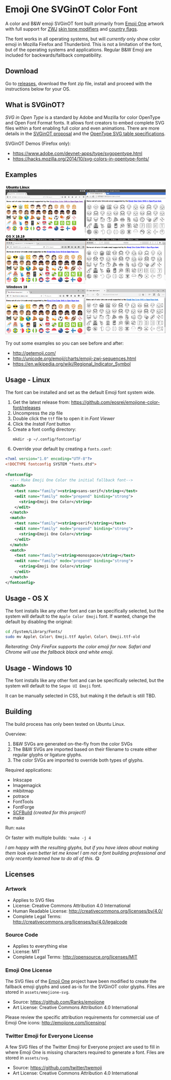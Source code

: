 # Emoji One SVGinOT Color Font
A color and B&W emoji SVGinOT font built primarily from [Emoji One][1] artwork
with full support for [ZWJ][2] [skin tone modifiers][3] and [country flags][4].

The font works in all operating systems, but will *currently* only show color
emoji in Mozilla Firefox and Thunderbird. This is not a limitation of the font,
but of the operating systems and applications. Regular B&W Emoji are included
for backwards/fallback compatibility.

[1]: http://emojione.com/
[2]: http://unicode.org/emoji/charts/emoji-zwj-sequences.html
[3]: http://www.unicode.org/reports/tr51/#Diversity
[4]: http://www.unicode.org/reports/tr51/#Flags

## Download

Go to [releases](https://github.com/eosrei/emojione-color-font/releases),
download the font zip file, install and proceed with the instructions below for
your OS.

## What is SVGinOT?
*SVG in Open Type* is a standard by Adobe and Mozilla for color OpenType
and Open Font Format fonts. It allows font creators to embed complete SVG files
within a font enabling full color and even animations. There are more details
in the [SVGinOT proposal][5] and the [OpenType SVG table specifications][6].

SVGinOT Demos (Firefox only):

* https://www.adobe.com/devnet-apps/type/svgopentype.html
* https://hacks.mozilla.org/2014/10/svg-colors-in-opentype-fonts/

[5]: https://www.w3.org/2013/10/SVG_in_OpenType/
[6]: https://www.microsoft.com/typography/otspec/svg.htm

## Examples
![Firefox color emoji in Linux, OS X, and Firefox](images/demo.png?raw=true)

Try out some examples so you can see before and after:
* http://getemoji.com/
* http://unicode.org/emoji/charts/emoji-zwj-sequences.html
* https://en.wikipedia.org/wiki/Regional_Indicator_Symbol

## Usage - Linux
The font can be installed and set as the default Emoji font system wide.

1. Get the latest release from: https://github.com/eosrei/emojione-color-font/releases
2. Uncompress the zip file
3. Double click the `ttf` file to open it in *Font Viewer*
4. Click the *Install Font* button
5. Create a font config directory:
   ```
   mkdir -p ~/.config/fontconfig/
   ```
6. Override your default by creating a `fonts.conf`:

```xml
<?xml version="1.0" encoding="UTF-8"?>
<!DOCTYPE fontconfig SYSTEM "fonts.dtd">

<fontconfig>
  <!-- Make Emoji One Color the initial fallback font-->
  <match>
    <test name="family"><string>sans-serif</string></test>
    <edit name="family" mode="prepend" binding="strong">
      <string>Emoji One Color</string>
    </edit>
  </match>
  <match>
    <test name="family"><string>serif</string></test>
    <edit name="family" mode="prepend" binding="strong">
      <string>Emoji One Color</string>
    </edit>
  </match>
  <match>
    <test name="family"><string>monospace</string></test>
    <edit name="family" mode="prepend" binding="strong">
      <string>Emoji One Color</string>
    </edit>
  </match>
</fontconfig>
```

## Usage - OS X

The font installs like any other font and can be specifically selected, but
the system will default to the `Apple Color Emoji` font. If wanted, change the
default by disabling the original:

```sh
cd /System/Library/Fonts/
sudo mv Apple\ Color\ Emoji.ttf Apple\ Color\ Emoji.ttf-old
```

*Reiterating: Only FireFox supports the color emoji for now. Safari and Chrome
will use the fallback black and white emoji.*

## Usage - Windows 10

The font installs like any other font and can be specifically selected, but
the system will default to the `Segoe UI Emoji` font.

It can be manually selected in CSS, but making it the default is still TBD.

## Building
The build process has only been tested on Ubuntu Linux.

Overview:

1. B&W SVGs are generated on-the-fly from the color SVGs
2. The B&W SVGs are imported based on their filename to create either regular
   glyphs or ligature glyphs.
3. The color SVGs are imported to override both types of glyphs.

Required applications:

* Inkscape
* Imagemagick
* mkbitmap
* potrace
* FontTools
* FontForge
* [SCFBuild][7] *(created for this project!)*
* make

[7]: https://github.com/eosrei/scfbuild
Run: `make`

Or faster with multiple builds: `'make -j 4`

*I am happy with the resulting glyphs, but if you have ideas about making
them look even better let me know! I am not a font building professional and
only recently learned how to do all of this.* 😋

## Licenses

### Artwork
* Applies to SVG files
* License: Creative Commons Attribution 4.0 International
* Human Readable License: http://creativecommons.org/licenses/by/4.0/
* Complete Legal Terms: http://creativecommons.org/licenses/by/4.0/legalcode

### Source Code
* Applies to everything else
* License: MIT
* Complete Legal Terms: http://opensource.org/licenses/MIT

### Emoji One License
The SVG files of the [Emoji One](http://emojione.com/) project have been
modified to create the fallback emoji glyphs and used as-is for the SVGinOT
color glyphs. Files are stored in `assets/emojione-svg`.

* Source: https://github.com/Ranks/emojione
* Art License: Creative Commons Attribution 4.0 International

Please review the specific attribution requirements for commercial use of
Emoji One icons: http://emojione.com/licensing/

### Twitter Emoji for Everyone License
A few SVG files of the Twitter Emoji for Everyone project are used to fill in
where Emoji One is missing characters required to generate a font. Files are
stored in `assets/svg`.

* Source: https://github.com/twitter/twemoji
* Art License: Creative Commons Attribution 4.0 International
